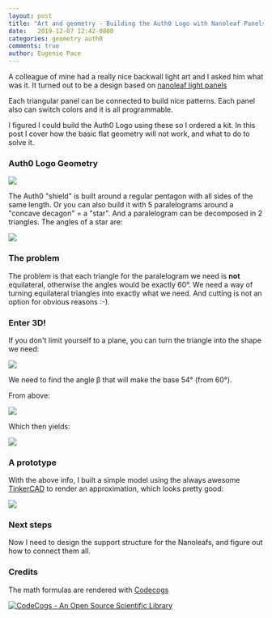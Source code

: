 ```yaml
---
layout: post
title: "Art and geometry - Building the Auth0 Logo with Nanoleaf Panels - Part I"
date:   2019-12-07 12:42-0800
categories: geometry auth0
comments: true
author: Eugenio Pace
---
```


A colleague of mine had a really nice backwall light art and I asked him what was it. It turned out to be a design based on [nanoleaf light panels](https://nanoleaf.me/en/consumer-led-lighting/products/smarter-series/nanoleaf-light-panels-smarter-kit/)

Each triangular panel can be connected to build nice patterns. Each panel also can switch colors and it is all programmable.

I figured I could build the Auth0 Logo using these so I ordered a kit. In this post I cover how the basic flat geometry will not work, and what to do to solve it.

### Auth0 Logo Geometry

![](https://cdn.auth0.com/website/press/resources/auth0-glyph.svg)

The Auth0 "shield" is built around a regular pentagon with all sides of the same length. Or you can also build it with 5 paralelograms around a "concave decagon" = a "star". And a paralelogram can be decomposed in 2 triangles. The angles of a star are:

![](https://docs.google.com/drawings/d/e/2PACX-1vS4v9e5v-qmfyaieV43HHAB50vGs5Yo_LAVgFUD8XHQRmoAj2elnwTugP6gKHqLQmXD-VVAEwwF5mEy/pub?w=496&h=289)

### The problem

The problem is that each triangle for the paralelogram we need is **not** equilateral, otherwise the angles would be exactly 60°. We need a way of turning equilateral triangles into exactly what we need. And cutting is not an option for obvious reasons :-).

### Enter 3D!

If you don't limit yourself to a plane, you can turn the triangle into the shape we need:

![](https://docs.google.com/drawings/d/e/2PACX-1vQAL0ijdNO27_G6YlcRDc61O8CFQbghojzm0zF_WBaqNNWbyU_eSKQQPo4MDKCldiCeC9J86sL2QsrX/pub?w=582&h=300)

We need to find the angle β that will make the base 54° (from 60°). 

From above:

<!-- cos(\beta)=h/L{}' ; \tan(54) = 2h/L; L{}'=L\sqrt{3}/2;  \tan(54) = \sqrt{3}\cos(\beta); \beta = \arccos (\tan(54)/\sqrt{3})) -->

<!-- <a href="https://www.codecogs.com/eqnedit.php?latex=cos(\beta)=h/L{}'&space;;&space;\tan(54)&space;=&space;2h/L;&space;L{}'=L\sqrt{3}/2;&space;\tan(54)&space;=&space;\sqrt{3}\cos(\beta);&space;\beta&space;=&space;\arccos&space;(\tan(54)/\sqrt{3}))" target="_blank"><img src="https://latex.codecogs.com/svg.latex?cos(\beta)=h/L{}'&space;;&space;\tan(54)&space;=&space;2h/L;&space;L{}'=L\sqrt{3}/2;&space;\tan(54)&space;=&space;\sqrt{3}\cos(\beta);&space;\beta&space;=&space;\arccos&space;(\tan(54)/\sqrt{3}))" title="cos(\beta)=h/L{}' ; \tan(54) = 2h/L; L{}'=L\sqrt{3}/2; \tan(54) = \sqrt{3}\cos(\beta); \beta = \arccos (\tan(54)/\sqrt{3}))" /></a> -->

![](https://latex.codecogs.com/svg.latex?cos(\beta)=h/L{}'&space;;&space;\tan(54)&space;=&space;2h/L;&space;L{}'=L\sqrt{3}/2;&space;\tan(54)&space;=&space;\sqrt{3}\cos(\beta);&space;\beta&space;=&space;\arccos&space;(\tan(54)/\sqrt{3}))

Which then yields:

![](https://latex.codecogs.com/svg.latex?\inline&space;\large&space;\beta&space;=&space;37.37)

### A prototype

With the above info, I built a simple model using the always awesome [TinkerCAD](https://www.tinkercad.com/) to render an approximation, which looks pretty good:

![](https://docs.google.com/drawings/d/e/2PACX-1vSIRnoD-ANAZKPoftY3sKk0tGRJMIFA-KQaTATyPhm2q6aQYVTs-isGmTOcNRrl8clYQmcCucoskmdr/pub?w=581&h=170)

### Next steps  

Now I need to design the support structure for the Nanoleafs, and figure out how to connect them all.

### Credits

The math formulas are rendered with [Codecogs](https://www.codecogs.com/latex/eqneditor.php)

<a href="http://www.codecogs.com" target="_blank"><img src="http://www.codecogs.com/images/poweredbycodecogs.png" border="0" title="CodeCogs - An Open Source Scientific Library" alt="CodeCogs - An Open Source Scientific Library"></a>






